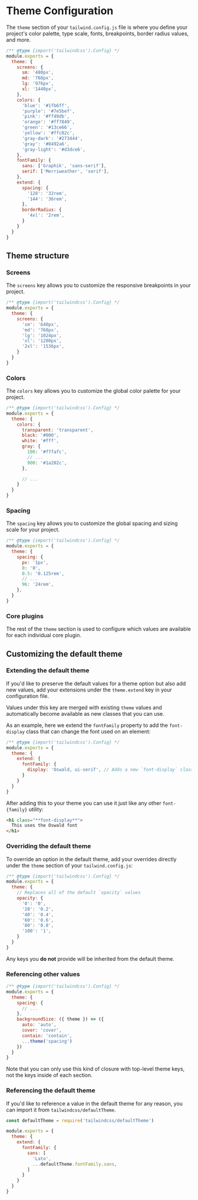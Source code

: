 # Theme Configuration

The `theme` section of your `tailwind.config.js` file is where you define your project's color palette, type scale, fonts, breakpoints, border radius values, and more.

```js {{ filename: 'tailwind.config.js' }}
/** @type {import('tailwindcss').Config} */
module.exports = {
  theme: {
    screens: {
      sm: '480px',
      md: '768px',
      lg: '976px',
      xl: '1440px',
    },
    colors: {
      'blue': '#1fb6ff',
      'purple': '#7e5bef',
      'pink': '#ff49db',
      'orange': '#ff7849',
      'green': '#13ce66',
      'yellow': '#ffc82c',
      'gray-dark': '#273444',
      'gray': '#8492a6',
      'gray-light': '#d3dce6',
    },
    fontFamily: {
      sans: ['Graphik', 'sans-serif'],
      serif: ['Merriweather', 'serif'],
    },
    extend: {
      spacing: {
        '128': '32rem',
        '144': '36rem',
      },
      borderRadius: {
        '4xl': '2rem',
      }
    }
  }
}
```


## Theme structure

### Screens

The `screens` key allows you to customize the responsive breakpoints in your project.

```js {{ filename: 'tailwind.config.js' }}
/** @type {import('tailwindcss').Config} */
module.exports = {
  theme: {
    screens: {
      'sm': '640px',
      'md': '768px',
      'lg': '1024px',
      'xl': '1280px',
      '2xl': '1536px',
    }
  }
}
```

### Colors

The `colors` key allows you to customize the global color palette for your project.

```js {{ filename: 'tailwind.config.js' }}
/** @type {import('tailwindcss').Config} */
module.exports = {
  theme: {
    colors: {
      transparent: 'transparent',
      black: '#000',
      white: '#fff',
      gray: {
        100: '#f7fafc',
        // ...
        900: '#1a202c',
      },

      // ...
    }
  }
}
```


### Spacing

The `spacing` key allows you to customize the global spacing and sizing scale for your project.

```js {{ filename: 'tailwind.config.js' }}
/** @type {import('tailwindcss').Config} */
module.exports = {
  theme: {
    spacing: {
      px: '1px',
      0: '0',
      0.5: '0.125rem',
      // ...
      96: '24rem',
    },
  }
}
```

### Core plugins

The rest of the `theme` section is used to configure which values are available for each individual core plugin.


## Customizing the default theme

### Extending the default theme

If you'd like to preserve the default values for a theme option but also add new values, add your extensions under the `theme.extend` key in your configuration file.

Values under this key are merged with existing `theme` values and automatically become available as new classes that you can use.

As an example, here we extend the `fontFamily` property to add the `font-display` class that can change the font used on an element:

```js {{ filename: 'tailwind.config.js' }}
/** @type {import('tailwindcss').Config} */
module.exports = {
  theme: {
    extend: {
      fontFamily: {
        display: 'Oswald, ui-serif', // Adds a new `font-display` class
      }
    }
  }
}
```

After adding this to your theme you can use it just like any other `font-{family}` utility:

```html
<h1 class="**font-display**">
  This uses the Oswald font
</h1>
```

### Overriding the default theme

To override an option in the default theme, add your overrides directly under the `theme` section of your `tailwind.config.js`:

```js {{ filename: 'tailwind.config.js' }}
/** @type {import('tailwindcss').Config} */
module.exports = {
  theme: {
    // Replaces all of the default `opacity` values
    opacity: {
      '0': '0',
      '20': '0.2',
      '40': '0.4',
      '60': '0.6',
      '80': '0.8',
      '100': '1',
    }
  }
}
```

Any keys you **do not** provide will be inherited from the default theme.


### Referencing other values

```js {{ filename: 'tailwind.config.js' }}
/** @type {import('tailwindcss').Config} */
module.exports = {
  theme: {
    spacing: {
      // ...
    },
    backgroundSize: ({ theme }) => ({
      auto: 'auto',
      cover: 'cover',
      contain: 'contain',
      ...theme('spacing')
    })
  }
}
```

Note that you can only use this kind of closure with top-level theme keys, not the keys inside of each section.


### Referencing the default theme

If you'd like to reference a value in the default theme for any reason, you can import it from `tailwindcss/defaultTheme`.


```js {{ filename: 'tailwind.config.js' }}
const defaultTheme = require('tailwindcss/defaultTheme')

module.exports = {
  theme: {
    extend: {
      fontFamily: {
        sans: [
          'Lato',
          ...defaultTheme.fontFamily.sans,
        ]
      }
    }
  }
}
```
